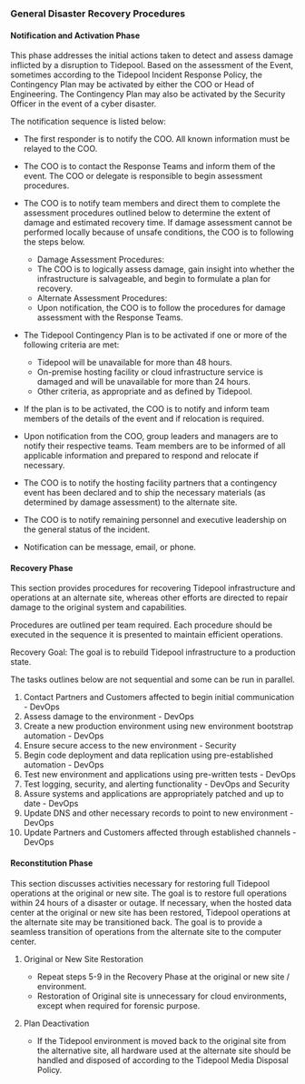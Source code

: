 ### General Disaster Recovery Procedures

#### Notification and Activation Phase

This phase addresses the initial actions taken to detect and assess damage
inflicted by a disruption to Tidepool. Based on the assessment of
the Event, sometimes according to the Tidepool Incident Response
Policy, the Contingency Plan may be activated by either the COO or Head of
Engineering.  The Contingency Plan may also be activated by the Security Officer
in the event of a cyber disaster.

The notification sequence is listed below:

* The first responder is to notify the COO. All known information must be
  relayed to the COO.
* The COO is to contact the Response Teams and inform them of the event. The COO
  or delegate is responsible to begin assessment procedures.
* The COO is to notify team members and direct them to complete the assessment
  procedures outlined below to determine the extent of damage and estimated
  recovery time. If damage assessment cannot be performed locally because of
  unsafe conditions, the COO is to following the steps below.

    * Damage Assessment Procedures:
    * The COO is to logically assess damage, gain insight into whether the
      infrastructure is salvageable, and begin to formulate a plan for recovery.
    * Alternate Assessment Procedures:
    * Upon notification, the COO is to follow the procedures for damage
      assessment with the Response Teams.

* The Tidepool Contingency Plan is to be activated if one or more of the
  following criteria are met:

    * Tidepool will be unavailable for more than 48 hours.
    * On-premise hosting facility or cloud infrastructure service is damaged and
      will be unavailable for more than 24 hours.
    * Other criteria, as appropriate and as defined by Tidepool.

* If the plan is to be activated, the COO is to notify and inform team members
  of the details of the event and if relocation is required.
* Upon notification from the COO, group leaders and managers are to notify their
  respective teams. Team members are to be informed of all applicable
  information and prepared to respond and relocate if necessary.
* The COO is to notify the hosting facility partners that a contingency event
  has been declared and to ship the necessary materials (as determined by damage
  assessment) to the alternate site.
* The COO is to notify remaining personnel and executive leadership on the
  general status of the incident.
* Notification can be message, email, or phone.

#### Recovery Phase

This section provides procedures for recovering Tidepool infrastructure and
operations at an alternate site, whereas other efforts are directed to repair
damage to the original system and capabilities.

Procedures are outlined per team required. Each procedure should be executed in
the sequence it is presented to maintain efficient operations.

Recovery Goal: The goal is to rebuild Tidepool infrastructure to a production
state.

The tasks outlines below are not sequential and some can be run in parallel.

1. Contact Partners and Customers affected to begin initial communication -
   DevOps
2. Assess damage to the environment - DevOps
3. Create a new production environment using new environment bootstrap
   automation - DevOps
4. Ensure secure access to the new environment - Security
5. Begin code deployment and data replication using pre-established automation -
   DevOps
6. Test new environment and applications using pre-written tests - DevOps
7. Test logging, security, and alerting functionality - DevOps and Security
8. Assure systems and applications are appropriately patched and up to date -
   DevOps
9. Update DNS and other necessary records to point to new environment - DevOps
10. Update Partners and Customers affected through established channels - DevOps

#### Reconstitution Phase

This section discusses activities necessary for restoring full
Tidepool operations at the original or new site. The goal is to
restore full operations within 24 hours of a disaster or outage. If necessary,
when the hosted data center at the original or new site has been restored,
Tidepool operations at the alternate site may be transitioned back.
The goal is to provide a seamless transition of operations from the alternate
site to the computer center.

1. Original or New Site Restoration

    * Repeat steps 5-9 in the Recovery Phase at the original or new site /
      environment.
    * Restoration of Original site is unnecessary for cloud environments, except
      when required for forensic purpose.

2. Plan Deactivation

    * If the Tidepool environment is moved back to the original site
      from the alternative site, all hardware used at the alternate site should
      be handled and disposed of according to the Tidepool Media
      Disposal Policy.
